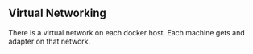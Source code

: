 ##  Virtual Networking

There is a virtual network on each docker host. Each machine gets and adapter on that network.
